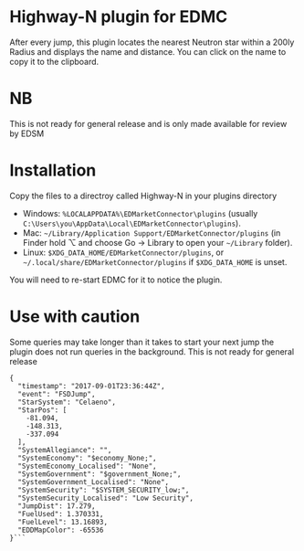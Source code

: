 # Highway-N plugin for EDMC
After every jump, this plugin locates the nearest Neutron star within a 200ly Radius and displays the name and distance. 
You can click on the name to copy it to the clipboard.

# NB

This is not ready for general release and is only made available for review by EDSM

# Installation
Copy the files to a directroy called Highway-N in your plugins directory

* Windows: `%LOCALAPPDATA%\EDMarketConnector\plugins` (usually `C:\Users\you\AppData\Local\EDMarketConnector\plugins`).
* Mac: `~/Library/Application Support/EDMarketConnector/plugins` (in Finder hold ⌥ and choose Go &rarr; Library to open your `~/Library` folder).
* Linux: `$XDG_DATA_HOME/EDMarketConnector/plugins`, or `~/.local/share/EDMarketConnector/plugins` if `$XDG_DATA_HOME` is unset.

You will need to re-start EDMC for it to notice the plugin.

# Use with caution
Some queries may take longer than it takes to start your next jump the plugin does not run queries in the background. This is not ready for general release

```
{
  "timestamp": "2017-09-01T23:36:44Z",
  "event": "FSDJump",
  "StarSystem": "Celaeno",
  "StarPos": [
    -81.094,
    -148.313,
    -337.094
  ],
  "SystemAllegiance": "",
  "SystemEconomy": "$economy_None;",
  "SystemEconomy_Localised": "None",
  "SystemGovernment": "$government_None;",
  "SystemGovernment_Localised": "None",
  "SystemSecurity": "$SYSTEM_SECURITY_low;",
  "SystemSecurity_Localised": "Low Security",
  "JumpDist": 17.279,
  "FuelUsed": 1.370331,
  "FuelLevel": 13.16893,
  "EDDMapColor": -65536
}```

